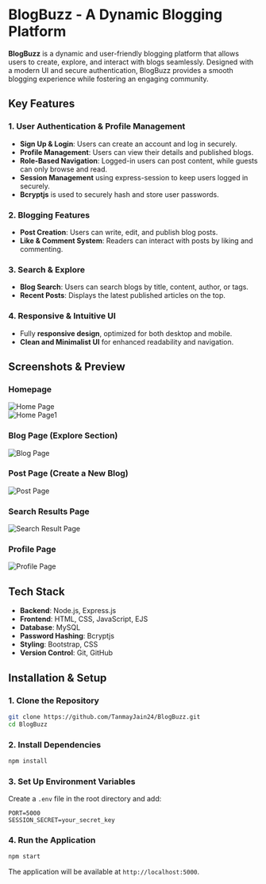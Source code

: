 # **BlogBuzz - A Dynamic Blogging Platform**  

**BlogBuzz** is a dynamic and user-friendly blogging platform that allows users to create, explore, and interact with blogs seamlessly. Designed with a modern UI and secure authentication, BlogBuzz provides a smooth blogging experience while fostering an engaging community.  

## **Key Features**  

### **1. User Authentication & Profile Management** 
- **Sign Up & Login**: Users can create an account and log in securely.  
- **Profile Management**: Users can view their details and published blogs.  
- **Role-Based Navigation**: Logged-in users can post content, while guests can only browse and read.
- **Session Management** using express-session to keep users logged in securely.
- **Bcryptjs** is used to securely hash and store user passwords. 

### **2. Blogging Features**  
- **Post Creation**: Users can write, edit, and publish blog posts.
- **Like & Comment System**: Readers can interact with posts by liking and commenting.

### **3. Search & Explore**  
- **Blog Search**: Users can search blogs by title, content, author, or tags.
- **Recent Posts**: Displays the latest published articles on the top.

### **4. Responsive & Intuitive UI**  
- Fully **responsive design**, optimized for both desktop and mobile. 
- **Clean and Minimalist UI** for enhanced readability and navigation.  

## Screenshots & Preview  

### Homepage  
![Home Page](https://github.com/TanmayJain24/BlogBuzz/main/public/images/Home_Page.png)  
![Home Page1](https://github.com/TanmayJain24/BlogBuzz/main/public/images/Home_Page1.png) 

### Blog Page (Explore Section)  
![Blog Page](https://github.com/TanmayJain24/BlogBuzz/main/public/images/Blog_Page.png)  

### Post Page (Create a New Blog)  
![Post Page](https://github.com/TanmayJain24/BlogBuzz/main/public/images/Create_Post.png)    

### Search Results Page 
![Search Result Page](https://github.com/TanmayJain24/BlogBuzz/main/public/images/Search_Results.png)   

### Profile Page  
![Profile Page](https://github.com/TanmayJain24/BlogBuzz/main/public/images/Profile_Page.png)   


## **Tech Stack**  
- **Backend**: Node.js, Express.js  
- **Frontend**: HTML, CSS, JavaScript, EJS  
- **Database**: MySQL
- **Password Hashing**: Bcryptjs  
- **Styling**: Bootstrap, CSS  
- **Version Control**: Git, GitHub  

## **Installation & Setup**  
### **1. Clone the Repository**  
```bash
git clone https://github.com/TanmayJain24/BlogBuzz.git
cd BlogBuzz
```

### **2. Install Dependencies**  
```bash
npm install
```

### **3. Set Up Environment Variables**  
Create a `.env` file in the root directory and add:  
```
PORT=5000
SESSION_SECRET=your_secret_key
```

### **4. Run the Application**  
```bash
npm start
```
The application will be available at `http://localhost:5000`.
